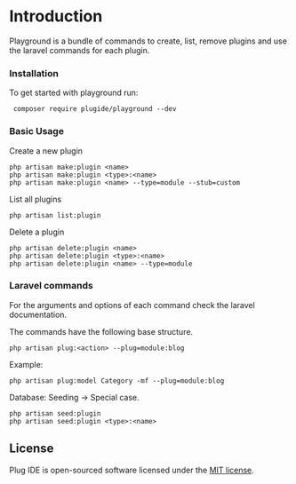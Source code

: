 # Introduction

Playground is a bundle of commands to create, list, remove plugins and use the laravel commands for each plugin.

### Installation

To get started with playground run:

     composer require plugide/playground --dev

### Basic Usage

Create a new plugin

```
php artisan make:plugin <name>    
php artisan make:plugin <type>:<name>    
php artisan make:plugin <name> --type=module --stub=custom
```

List all plugins

```
php artisan list:plugin
```


Delete a plugin

```
php artisan delete:plugin <name>   
php artisan delete:plugin <type>:<name>
php artisan delete:plugin <name> --type=module 
```

### Laravel commands

For the arguments and options of each command check the laravel documentation.

The commands have the following base structure.

```
php artisan plug:<action> --plug=module:blog  
```

Example:

```
php artisan plug:model Category -mf --plug=module:blog
```

Database: Seeding -> Special case.

```
php artisan seed:plugin
php artisan seed:plugin <type>:<name>
```



## License

Plug IDE is open-sourced software licensed under the [MIT license](https://opensource.org/licenses/MIT).
